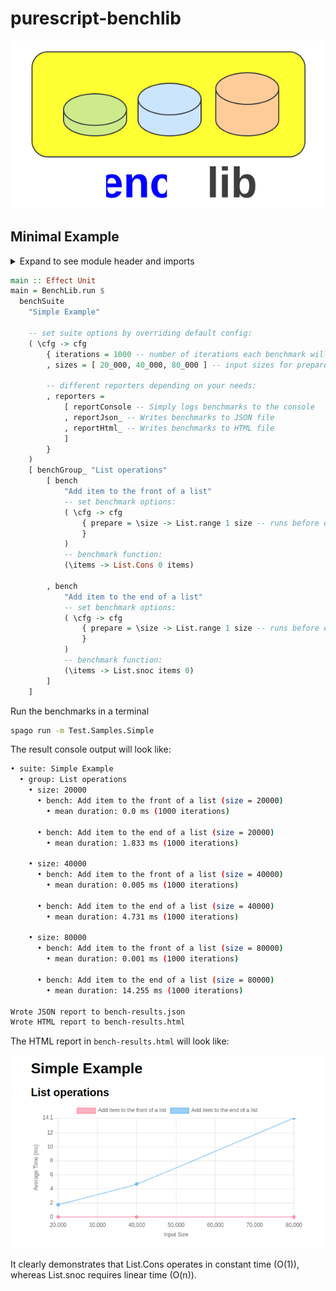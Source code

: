 # purescript-benchlib

![logo](docs/logo.svg)

## Minimal Example
<details>
  <summary>Expand to see module header and imports</summary>

```purescript
module Test.Samples.Simple where

import Prelude

import BenchLib (bench, benchGroup_, benchSuite, reportConsole)
import BenchLib as BenchLib
import BenchLib.Reporters.Html (reportHtml_)
import BenchLib.Reporters.Json (reportJson_)
import Data.List as List
import Effect (Effect)
```

</details>


```purescript
main :: Effect Unit
main = BenchLib.run $
  benchSuite
    "Simple Example"

    -- set suite options by overriding default config:
    ( \cfg -> cfg
        { iterations = 1000 -- number of iterations each benchmark will run
        , sizes = [ 20_000, 40_000, 80_000 ] -- input sizes for prepare functions

        -- different reporters depending on your needs:
        , reporters =
            [ reportConsole -- Simply logs benchmarks to the console
            , reportJson_ -- Writes benchmarks to JSON file
            , reportHtml_ -- Writes benchmarks to HTML file
            ]
        }
    )
    [ benchGroup_ "List operations"
        [ bench
            "Add item to the front of a list"
            -- set benchmark options:
            ( \cfg -> cfg
                { prepare = \size -> List.range 1 size -- runs before each benchmark
                }
            )
            -- benchmark function:
            (\items -> List.Cons 0 items)

        , bench
            "Add item to the end of a list"
            -- set benchmark options:
            ( \cfg -> cfg
                { prepare = \size -> List.range 1 size -- runs before each benchmark
                }
            )
            -- benchmark function:
            (\items -> List.snoc items 0)
        ]
    ]
```

Run the benchmarks in a terminal

```bash
spago run -m Test.Samples.Simple
```

The result console output will look like:

```bash
• suite: Simple Example
  • group: List operations
    • size: 20000
      • bench: Add item to the front of a list (size = 20000)
        • mean duration: 0.0 ms (1000 iterations)

      • bench: Add item to the end of a list (size = 20000)
        • mean duration: 1.833 ms (1000 iterations)

    • size: 40000
      • bench: Add item to the front of a list (size = 40000)
        • mean duration: 0.005 ms (1000 iterations)

      • bench: Add item to the end of a list (size = 40000)
        • mean duration: 4.731 ms (1000 iterations)

    • size: 80000
      • bench: Add item to the front of a list (size = 80000)
        • mean duration: 0.001 ms (1000 iterations)

      • bench: Add item to the end of a list (size = 80000)
        • mean duration: 14.255 ms (1000 iterations)

Wrote JSON report to bench-results.json
Wrote HTML report to bench-results.html
```

The HTML report in `bench-results.html` will look like:

![ChartJs output](docs/screenshot-simple-results.png)

It clearly demonstrates that List.Cons operates in constant time (O(1)), whereas List.snoc requires linear time (O(n)).